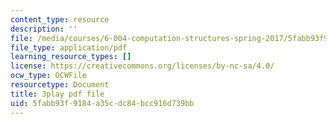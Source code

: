 ```yaml
---
content_type: resource
description: ''
file: /media/courses/6-004-computation-structures-spring-2017/5fabb93f9184a35cdc84bcc916d739bb_uUKJPnwlbRI.pdf
file_type: application/pdf
learning_resource_types: []
license: https://creativecommons.org/licenses/by-nc-sa/4.0/
ocw_type: OCWFile
resourcetype: Document
title: 3play pdf file
uid: 5fabb93f-9184-a35c-dc84-bcc916d739bb
---
```

